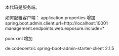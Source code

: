 本代码是服务端。

如何配置客户端：
application.properties 增加
spring.boot.admin.client.url=http://localhost:10001
management.endpoints.web.exposure.include=*

pom.xml 增加

<dependency>
	<groupId>de.codecentric</groupId>
	<artifactId>spring-boot-admin-starter-client</artifactId>
	<version>2.1.5</version>
</dependency>